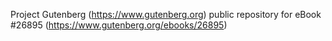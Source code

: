 Project Gutenberg (https://www.gutenberg.org) public repository for eBook #26895 (https://www.gutenberg.org/ebooks/26895)
